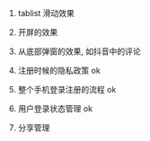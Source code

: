 1. tablist 滑动效果
2. 开屏的效果
3. 从底部弹窗的效果, 如抖音中的评论


1. 注册时候的隐私政策 ok
2. 整个手机登录注册的流程 ok 
3. 用户登录状态管理 ok
4. 分享管理